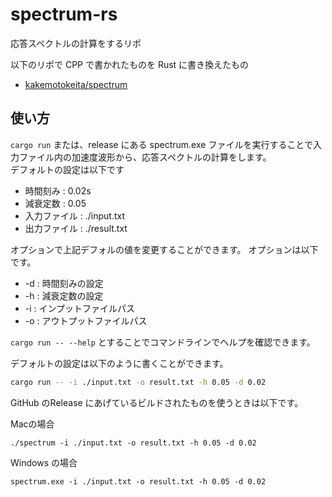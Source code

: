 # spectrum-rs

応答スペクトルの計算をするリポ

以下のリポで CPP で書かれたものを Rust に書き換えたもの
- [kakemotokeita/spectrum](https://github.com/kakemotokeita/spectrum)

## 使い方

`cargo run` または、release にある spectrum.exe ファイルを実行することで入力ファイル内の加速度波形から、応答スペクトルの計算をします。  
デフォルトの設定は以下です
- 時間刻み : 0.02s
- 減衰定数 : 0.05
- 入力ファイル : ./input.txt
- 出力ファイル : ./result.txt

オプションで上記デフォルの値を変更することができます。
オプションは以下です。
- -d : 時間刻みの設定
- -h :  減衰定数の設定
- -i :  インプットファイルパス
- -o :  アウトプットファイルパス

`cargo run -- --help` とすることでコマンドラインでヘルプを確認できます。

デフォルトの設定は以下のように書くことができます。
```bash
cargo run -- -i ./input.txt -o result.txt -h 0.05 -d 0.02
```

GitHub のRelease にあげているビルドされたものを使うときは以下です。

Macの場合
```
./spectrum -i ./input.txt -o result.txt -h 0.05 -d 0.02
```

Windows の場合
```
spectrum.exe -i ./input.txt -o result.txt -h 0.05 -d 0.02
```